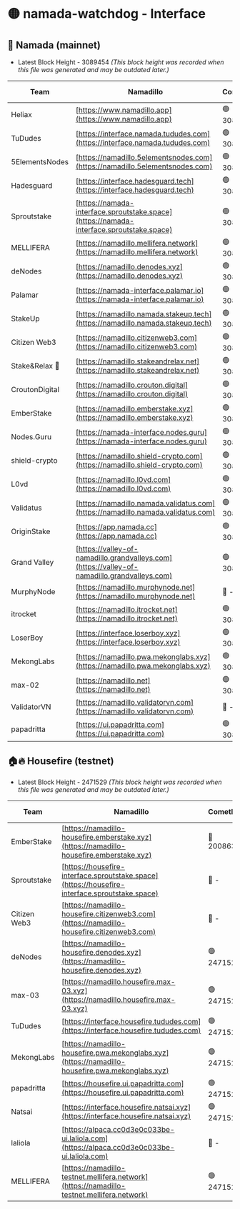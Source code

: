 # 🟡 namada-watchdog - Interface

## 🚀 Namada (mainnet)
- Latest Block Height - 3089454 *(This block height was recorded when this file was generated and may be outdated later.)*

| Team | Namadillo | CometBFT | Indexer | MASP Indexer |
|-|-|-|-|-|
| Heliax | [https://www.namadillo.app](https://www.namadillo.app) | 🟢 3089436 | 🟢 3089436 | 🟢 3089436 |
| TuDudes | [https://interface.namada.tududes.com](https://interface.namada.tududes.com) | 🟢 3089436 | 🟢 3089436 | 🟢 3089436 |
| 5ElementsNodes | [https://namadillo.5elementsnodes.com](https://namadillo.5elementsnodes.com) | 🟢 3089437 | 🟢 3089436 | 🟢 3089436 |
| Hadesguard | [https://interface.hadesguard.tech](https://interface.hadesguard.tech) | 🟢 3089437 | 🟢 3089436 | 🟢 3089436 |
| Sproutstake | [https://namada-interface.sproutstake.space](https://namada-interface.sproutstake.space) | 🟢 3089437 | 🟢 3089438 | 🔴 3042606 |
| MELLIFERA | [https://namadillo.mellifera.network](https://namadillo.mellifera.network) | 🟢 3089438 | 🟢 3089438 | 🟢 3089438 |
| deNodes | [https://namadillo.denodes.xyz](https://namadillo.denodes.xyz) | 🟢 3089439 | 🟢 3089439 | 🟢 3089439 |
| Palamar | [https://namada-interface.palamar.io](https://namada-interface.palamar.io) | 🟢 3089440 | 🟢 3089440 | 🟢 3089440 |
| StakeUp | [https://namadillo.namada.stakeup.tech](https://namadillo.namada.stakeup.tech) | 🟢 3089440 | 🟢 3089440 | 🟢 3089440 |
| Citizen Web3 | [https://namadillo.citizenweb3.com](https://namadillo.citizenweb3.com) | 🟢 3089441 | 🟢 3089439 | 🟢 3089439 |
| Stake&Relax 🦥 | [https://namadillo.stakeandrelax.net](https://namadillo.stakeandrelax.net) | 🟢 3089441 | 🟢 3089441 | 🟢 3089442 |
| CroutonDigital | [https://namadillo.crouton.digital](https://namadillo.crouton.digital) | 🟢 3089442 | 🟢 3089442 | 🟢 3089442 |
| EmberStake | [https://namadillo.emberstake.xyz](https://namadillo.emberstake.xyz) | 🟢 3089443 | 🟢 3089442 | 🟢 3089442 |
| Nodes.Guru | [https://namada-interface.nodes.guru](https://namada-interface.nodes.guru) | 🟢 3089443 | 🟢 3089443 | 🟢 3089443 |
| shield-crypto | [https://namadillo.shield-crypto.com](https://namadillo.shield-crypto.com) | 🟢 3089444 | 🟢 3089443 | 🟢 3089443 |
| L0vd | [https://namadillo.l0vd.com](https://namadillo.l0vd.com) | 🟢 3089444 | 🟢 3089444 | 🟢 3089444 |
| Validatus | [https://namadillo.namada.validatus.com](https://namadillo.namada.validatus.com) | 🟢 3089445 | 🟢 3089445 | 🟢 3089445 |
| OriginStake | [https://app.namada.cc](https://app.namada.cc) | 🟢 3089446 | 🟢 3089446 | 🟢 3089446 |
| Grand Valley | [https://valley-of-namadillo.grandvalleys.com](https://valley-of-namadillo.grandvalleys.com) | 🟢 3089446 | 🟢 3089445 | 🟢 3089446 |
| MurphyNode | [https://namadillo.murphynode.net](https://namadillo.murphynode.net) | 🔴 - | 🔴 - | 🔴 - |
| itrocket | [https://namadillo.itrocket.net](https://namadillo.itrocket.net) | 🟢 3089448 | 🟢 3089448 | 🟢 3089448 |
| LoserBoy | [https://interface.loserboy.xyz](https://interface.loserboy.xyz) | 🟢 3089449 | 🟢 3089449 | 🟢 3089449 |
| MekongLabs | [https://namadillo.pwa.mekonglabs.xyz](https://namadillo.pwa.mekonglabs.xyz) | 🟢 3089449 | 🟢 3089449 | 🟢 3089449 |
| max-02 | [https://namadillo.net](https://namadillo.net) | 🟢 3089451 | 🟢 3089451 | 🟢 3089451 |
| ValidatorVN | [https://namadillo.validatorvn.com](https://namadillo.validatorvn.com) | 🔴 - | 🔴 - | 🔴 - |
| papadritta | [https://ui.papadritta.com](https://ui.papadritta.com) | 🟢 3089454 | 🟢 3089454 | 🟢 3089454 |

## 🏠🔥 Housefire (testnet)
- Latest Block Height - 2471529 *(This block height was recorded when this file was generated and may be outdated later.)*

| Team | Namadillo | CometBFT | Indexer | MASP Indexer |
|-|-|-|-|-|
| EmberStake | [https://namadillo-housefire.emberstake.xyz](https://namadillo-housefire.emberstake.xyz) | 🔴 2008636 | 🔴 - | 🔴 - |
| Sproutstake | [https://housefire-interface.sproutstake.space](https://housefire-interface.sproutstake.space) | 🔴 - | 🔴 - | 🔴 - |
| Citizen Web3 | [https://namadillo-housefire.citizenweb3.com](https://namadillo-housefire.citizenweb3.com) | 🔴 - | 🔴 - | 🔴 - |
| deNodes | [https://namadillo-housefire.denodes.xyz](https://namadillo-housefire.denodes.xyz) | 🟢 2471525 | 🟢 2471525 | 🟢 2471525 |
| max-03 | [https://namadillo.housefire.max-03.xyz](https://namadillo.housefire.max-03.xyz) | 🟢 2471525 | 🔴 2167206 | 🟢 2471525 |
| TuDudes | [https://interface.housefire.tududes.com](https://interface.housefire.tududes.com) | 🟢 2471526 | 🟢 2471526 | 🟢 2471526 |
| MekongLabs | [https://namadillo-housefire.pwa.mekonglabs.xyz](https://namadillo-housefire.pwa.mekonglabs.xyz) | 🟢 2471526 | 🟢 2471526 | 🟢 2471526 |
| papadritta | [https://housefire.ui.papadritta.com](https://housefire.ui.papadritta.com) | 🟢 2471526 | 🟢 2471526 | 🟢 2471526 |
| Natsai | [https://interface.housefire.natsai.xyz](https://interface.housefire.natsai.xyz) | 🟢 2471527 | 🟢 2471527 | 🟢 2471527 |
| laliola | [https://alpaca.cc0d3e0c033be-ui.laliola.com](https://alpaca.cc0d3e0c033be-ui.laliola.com) | 🔴 - | 🔴 - | 🔴 - |
| MELLIFERA | [https://namadillo-testnet.mellifera.network](https://namadillo-testnet.mellifera.network) | 🟢 2471529 | 🟢 2471528 | 🟢 2471528 |

